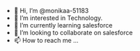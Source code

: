 - 👋 Hi, I’m @monikaa-51183
- 👀 I’m interested in Technology.
- 🌱 I’m currently learning salesforce
- 💞️ I’m looking to collaborate on salesforce
- 📫 How to reach me ...

<!---
monikaa-51183/monikaa-51183 is a ✨ special ✨ repository because its `README.md` (this file) appears on your GitHub profile.
You can click the Preview link to take a look at your changes.
--->
